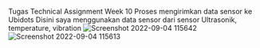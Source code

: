 Tugas Technical Assignment Week 10 Proses mengirimkan data sensor ke Ubidots
Disini saya menggunakan data sensor dari sensor Ultrasonik, temperature, vibration
![Screenshot 2022-09-04 115642](https://user-images.githubusercontent.com/105527013/188323135-a122599a-0a37-46cd-9402-1703d002e7e3.jpg)
![Screenshot 2022-09-04 115613](https://user-images.githubusercontent.com/105527013/188323136-ea1c53f2-785d-448e-9da5-f8d329705eb7.jpg)
